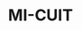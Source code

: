 ---
title: "MI-CUIT"
subtitle:
ingredients:
  - title:
    theingredients:
      - ingredient: "600γρ. βούτυρο"
      - ingredient: "520γρ. σοκολάτα COEUR DE GUANAJA FEVE 80%[^19]"
      - ingredient: "620γρ. ζάχαρη"
      - ingredient: "1 κιλό αυγά"
      - ingredient: "260γρ. αλεύρι 70άρι μαλακό"
preparation:
  - title:
    method: "Χτυπάμε σε μορφή μαρέγκας τα αυγά με τη ζάχαρη. Τα μεταφέρουμε σε μπασίνα και προσθέτουμε βούτυρο με σοκολάτα (λιωμένα και σε δύο δόσεις) και κοσκινισμένο αλεύρι. Ωριμάζει στο ψυγείο από 1 ημέρα έως 1 εβδομάδα[^20]. Το ψήνουμε στους 200 &#176;&#67; με αέρα για 5&#8242;&#8202;&ndash;&#8202;6&#8242;[^21]."
footnotes:
  - footnote: "[^19]: Δηλαδή 34% βούτυρο του κακάο και 46% κακαόμαζα."
  - footnote: "[^20]: Μπορεί να διατηρηθεί σε φόρμες στο ψυγείο ή στην κατάψυξη έως και μία εβδομάδα."
  - footnote: "[^21]: Γενικά όσο η παρασκευή μας είναι μεγαλύτερη τόσο μεγαλύτερος είναι ο χρόνος ψησίματος και τόσο μικρότερη η θερμοκρασία. Αντίθετα όσο πιο μικρή είναι η παρασκευή τόσο πιο σύντομος ο χρόνος ψησίματος και πιο μεγάλη η θερμοκρασία."
---